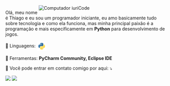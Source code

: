 <img src="https://raw.githubusercontent.com/MicaelliMedeiros/micaellimedeiros/master/image/computer-illustration.png" min-width="400px" max-width="400px" width="400px" align="right" alt="Computador iuriCode">

<p align="left"> 
  Olá, meu nome é Thiago e eu sou um programador iniciante, eu amo basicamente tudo sobre tecnologia e como ela funciona, mas minha principal paixão é a programação e mais especificamente em <strong>Python</strong> para desenvolvimento de jogos.
</p>

<p align="left">
  🦄 Linguagens: <img height="30" align="center" src="https://raw.githubusercontent.com/github/explore/80688e429a7d4ef2fca1e82350fe8e3517d3494d/topics/python/python.png" alt="Python"/>
</p>

<p align="left">
  💼 Ferramentas: <strong>PyCharm Community, Eclipse IDE</strong>
</p>

<p align="left">
  💌 Você pode entrar em contato comigo por aqui: ⤵️
</p>

<p align="left">
  <a href="#" alt="hotemail">
  <img src="https://img.shields.io/badge/-Gmail-FF0000?style=flat-square&labelColor=FF0000&logo=gmail&logoColor=white&link=thiago.crepequer@hotmail.com" /></a>

  <!--
  <a href="#" alt="Linkedin">
  <img src="https://img.shields.io/badge/-Linkedin-0e76a8?style=flat-square&logo=Linkedin&logoColor=white&link=LINK-DO-SEU-LINKEDIN" /></a>
  -->
  <a href="#" alt="Instagram">
  <img src="https://img.shields.io/badge/-Instagram-DF0174?style=flat-square&labelColor=DF0174&logo=instagram&logoColor=white&link=https://www.instagram.com/t.crepequer/"/></a>
</p>  
